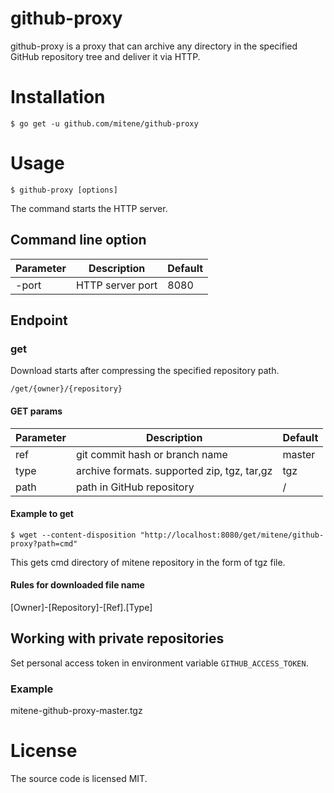 # github-proxy

github-proxy is a proxy that can archive any directory in the specified GitHub repository tree and deliver it via HTTP.

# Installation


```
$ go get -u github.com/mitene/github-proxy
```

# Usage

```
$ github-proxy [options]
```

The command starts the HTTP server.

## Command line option

| Parameter | Description | Default |
|-----------|---------------------------------------------|---------|
| -port | HTTP server port | 8080 |


## Endpoint

### get

Download starts after compressing the specified repository path.

```
/get/{owner}/{repository}
```

#### GET params

| Parameter | Description | Default |
|-----------|---------------------------------------------|---------|
| ref | git commit hash or branch name | master |
| type | archive formats. supported zip, tgz, tar,gz | tgz |
| path | path in GitHub repository | / |


#### Example to get

```
$ wget --content-disposition "http://localhost:8080/get/mitene/github-proxy?path=cmd"
```

This gets cmd directory of mitene repository in the form of tgz file.

#### Rules for downloaded file name

[Owner]-[Repository]-[Ref].[Type]

## Working with private repositories

Set personal access token in environment variable `GITHUB_ACCESS_TOKEN`.

### Example

mitene-github-proxy-master.tgz

# License

The source code is licensed MIT.
